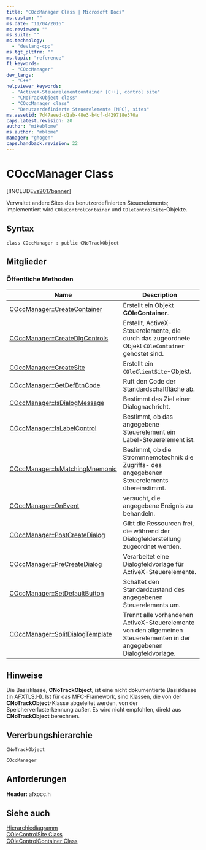 ```yaml
---
title: "COccManager Class | Microsoft Docs"
ms.custom: ""
ms.date: "11/04/2016"
ms.reviewer: ""
ms.suite: ""
ms.technology: 
  - "devlang-cpp"
ms.tgt_pltfrm: ""
ms.topic: "reference"
f1_keywords: 
  - "COccManager"
dev_langs: 
  - "C++"
helpviewer_keywords: 
  - "ActiveX-Steuerelementcontainer [C++], control site"
  - "CNoTrackObject class"
  - "COccManager class"
  - "Benutzerdefinierte Steuerelemente [MFC], sites"
ms.assetid: 7d47aeed-d1ab-48e3-b4cf-d429718e370a
caps.latest.revision: 20
author: "mikeblome"
ms.author: "mblome"
manager: "ghogen"
caps.handback.revision: 22
---
```

# COccManager Class
[!INCLUDE[vs2017banner](../../assembler/inline/includes/vs2017banner.md)]

Verwaltet andere Sites des benutzerdefinierten Steuerelements; implementiert wird `COleControlContainer` und `COleControlSite`\-Objekte.  
  
## Syntax  
  
```  
class COccManager : public CNoTrackObject  
```  
  
## Mitglieder  
  
### Öffentliche Methoden  
  
|Name|Description|  
|----------|-----------------|  
|[COccManager::CreateContainer](../Topic/COccManager::CreateContainer.md)|Erstellt ein Objekt **COleContainer**.|  
|[COccManager::CreateDlgControls](../Topic/COccManager::CreateDlgControls.md)|Erstellt, ActiveX\-Steuerelemente, die durch das zugeordnete Objekt `COleContainer` gehostet sind.|  
|[COccManager::CreateSite](../Topic/COccManager::CreateSite.md)|Erstellt ein `COleClientSite`\-Objekt.|  
|[COccManager::GetDefBtnCode](../Topic/COccManager::GetDefBtnCode.md)|Ruft den Code der Standardschaltfläche ab.|  
|[COccManager::IsDialogMessage](../Topic/COccManager::IsDialogMessage.md)|Bestimmt das Ziel einer Dialognachricht.|  
|[COccManager::IsLabelControl](../Topic/COccManager::IsLabelControl.md)|Bestimmt, ob das angegebene Steuerelement ein Label\-Steuerelement ist.|  
|[COccManager::IsMatchingMnemonic](../Topic/COccManager::IsMatchingMnemonic.md)|Bestimmt, ob die Strommnemotechnik die Zugriffs\- des angegebenen Steuerelements übereinstimmt.|  
|[COccManager::OnEvent](../Topic/COccManager::OnEvent.md)|versucht, die angegebene Ereignis zu behandeln.|  
|[COccManager::PostCreateDialog](../Topic/COccManager::PostCreateDialog.md)|Gibt die Ressourcen frei, die während der Dialogfelderstellung zugeordnet werden.|  
|[COccManager::PreCreateDialog](../Topic/COccManager::PreCreateDialog.md)|Verarbeitet eine Dialogfeldvorlage für ActiveX\-Steuerelemente.|  
|[COccManager::SetDefaultButton](../Topic/COccManager::SetDefaultButton.md)|Schaltet den Standardzustand des angegebenen Steuerelements um.|  
|[COccManager::SplitDialogTemplate](../Topic/COccManager::SplitDialogTemplate.md)|Trennt alle vorhandenen ActiveX\-Steuerelemente von den allgemeinen Steuerelementen in der angegebenen Dialogfeldvorlage.|  
  
## Hinweise  
 Die Basisklasse, **CNoTrackObject**, ist eine nicht dokumentierte Basisklasse \(in AFXTLS.H\).  Ist für das MFC\-Framework, sind Klassen, die von der **CNoTrackObject**\-Klasse abgeleitet werden, von der Speicherverlusterkennung außer.  Es wird nicht empfohlen, direkt aus **CNoTrackObject** berechnen.  
  
## Vererbungshierarchie  
 `CNoTrackObject`  
  
 `COccManager`  
  
## Anforderungen  
 **Header:** afxocc.h  
  
## Siehe auch  
 [Hierarchiediagramm](../../mfc/hierarchy-chart.md)   
 [COleControlSite Class](../../mfc/reference/colecontrolsite-class.md)   
 [COleControlContainer Class](../../mfc/reference/colecontrolcontainer-class.md)
